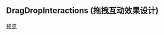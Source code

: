 ## DragDropInteractions (拖拽互动效果设计)

[预览](https://nooodev.github.io/Frontend-Library/packages/DragDropInteractions/)
